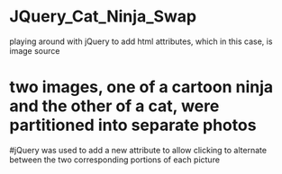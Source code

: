 # JQuery_Cat_Ninja_Swap
playing around with jQuery to add html attributes, which in this case, is image source
# two images, one of a cartoon ninja and the other of a cat, were partitioned into separate photos
#jQuery was used to add a new attribute to allow clicking to alternate between the two corresponding portions of each picture
